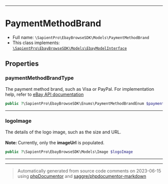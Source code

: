 ***

# PaymentMethodBrand





* Full name: `\SapientPro\EbayBrowseSDK\Models\PaymentMethodBrand`
* This class implements:
[`\SapientPro\EbayBrowseSDK\Models\EbayModelInterface`](./EbayModelInterface.md)



## Properties


### paymentMethodBrandType

The payment method brand, such as Visa or PayPal. For implementation help, refer to <a href='https://developer.ebay.com/api-docs/buy/browse/types/gct:PaymentMethodBrandEnum'>eBay API documentation</a>

```php
public ?\SapientPro\EbayBrowseSDK\Enums\PaymentMethodBrandEnum $paymentMethodBrandType
```






***

### logoImage

The details of the logo image, such as the size and URL.<br><br><span class="tablenote"> <b> Note: </b> Currently, only the <b>imageUrl</b> is populated.</span>

```php
public ?\SapientPro\EbayBrowseSDK\Models\Image $logoImage
```






***



***
> Automatically generated from source code comments on 2023-06-15 using [phpDocumentor](http://www.phpdoc.org/) and [saggre/phpdocumentor-markdown](https://github.com/Saggre/phpDocumentor-markdown)
